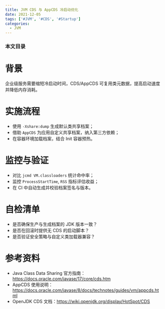 ```yaml
---
title: JVM CDS 与 AppCDS 冷启动优化
date: 2021-12-05
tags: ['#JVM', '#CDS', '#Startup']
categories:
  - JVM
---
```


### 本文目录
<!-- toc -->

# 背景
企业级服务需要缩短冷启动时间，CDS/AppCDS 可复用类元数据，提高启动速度并降低内存消耗。

# 实施流程
- 使用 `-Xshare:dump` 生成默认类共享档案；
- 借助 `AppCDS` 为应用自定义共享档案，纳入第三方依赖；
- 在容器环境加载档案，结合 Init 容器预热。

# 监控与验证
- 对比 `jcmd VM.classloaders` 统计命中率；
- 监控 `ProcessStartTime`, `RSS` 指标评估收益；
- 在 CI 中自动生成并校验档案签名与版本。

# 自检清单
- 是否确保生产与生成档案的 JDK 版本一致？
- 是否在回滚时提供无 CDS 的启动脚本？
- 是否验证安全策略与自定义类加载器兼容？

# 参考资料
- Java Class Data Sharing 官方指南：https://docs.oracle.com/javase/17/core/cds.htm
- AppCDS 使用说明：https://docs.oracle.com/javase/8/docs/technotes/guides/vm/appcds.html
- OpenJDK CDS 文档：https://wiki.openjdk.org/display/HotSpot/CDS
